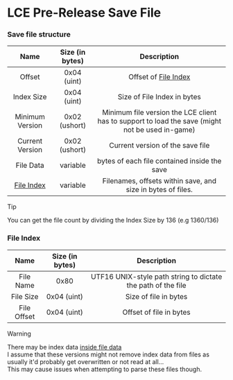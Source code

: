 # LCE Pre-Release Save File

### Save file structure
| Name | Size (in bytes) | Description |
| :-:|:-:|:-:|
| Offset | 0x04 (uint) | Offset of [File Index](./Pre-Release%20Save%20Format.md#File-Index)
| Index Size | 0x04 (uint) | Size of File Index in bytes
| Minimum Version | 0x02 (ushort) | Minimum file version the LCE client has to support to load the save (might not be used in-game)
| Current Version | 0x02 (ushort) | Current version of the save file
| File Data | variable | bytes of each file contained inside the save
| [File Index](./Pre-Release%20Save%20Format.md#File-Index) | variable | Filenames, offsets within save, and size in bytes of files.

  
> [!TIP]
> You can get the file count by dividing the Index Size by 136 (e.g $`1360 / 136`$)   

<!-- I don't think the file name is actually endian reverse... -->
### File Index
| Name | Size (in bytes) | Description |
| :-:|:-:|:-:|
| File Name | 0x80 | UTF16 UNIX-style path string to dictate the path of the file
| File Size | 0x04 (uint) | Size of file in bytes
| File Offset | 0x04 (uint) | Offset of file in bytes


> [!WARNING]
> There may be index data [inside file data](https://github.com/user-attachments/assets/e44eea94-41a9-42cf-8386-f84ac9565cff)  
> I assume that these versions might not remove index data from files as usually it'd probably get overwritten or not read at all...   
> This may cause issues when attempting to parse these files though.



